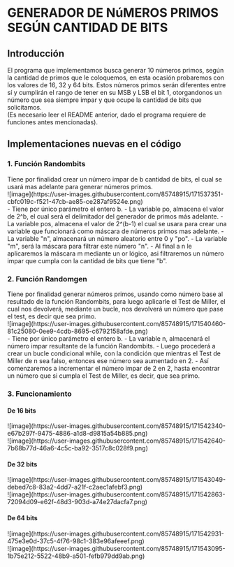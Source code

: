 <h1>GENERADOR DE NúMEROS PRIMOS SEGÚN CANTIDAD DE BITS</h1>
<h2>Introducción</h2>
El programa que implementamos busca generar 10 números primos, según la cantidad de primos que le coloquemos, en esta ocasión probaremos con los valores de 16, 32 y 64 bits. Estos números primos serán diferentes entre sí y cumplirán el rango de tener en su MSB y LSB el bit 1, otorgandonos un número que sea siempre impar y que ocupe la cantidad de bits que solicitamos.<br>
(Es necesario leer el README anterior, dado el programa requiere de funciones antes mencionadas).
<h2>Implementaciones nuevas en el código</h2>
<h3>1. Función Randombits</h3>
Tiene por finalidad crear un número impar de b cantidad de bits, el cual se usará mas adelante para generar números primos.<br>
![image](https://user-images.githubusercontent.com/85748915/171537351-cbfc019c-f521-47cb-ae85-ce287af9524e.png)
<br>
- Tiene por único parámetro el entero b.
- La variable po, almacena el valor de 2^b, el cual será el delimitador del generador de primos más adelante.
- La variable pos, almacena el valor de 2^(b-1) el cual se usara para crear una variable que funcionará como máscara de números primos mas adelante.
- La variable "n", almacenará un número aleatorio entre 0 y "po".
- La variable "m", será la máscara para filtrar este número "n".
- Al final a n le aplicaremos la máscara m mediante un or lógico, asi filtraremos un número impar que cumpla con la cantidad de bits que tiene "b".
<h3>2. Función Randomgen</h3>
Tiene por finalidad generar números primos, usando como número base al resultado de la función Randombits, para luego aplicarle el Test de Miller, el cual nos devolverá, mediante un bucle, nos devolverá un número que pase el test, es decir que sea primo.<br>
![image](https://user-images.githubusercontent.com/85748915/171540460-81c25080-0ee9-4cdb-8695-c6792158afde.png)
<br>
- Tiene por único parámetro el entero b.
- La variable n, almacenará el número impar resultante de la función Randombits.
- Luego procederá a crear un bucle condicional while, con la condición que mientras el Test de Miller de n sea falso, entonces ese número sea aumentado en 2.
- Así comenzaremos a incrementar el número impar de 2 en 2, hasta encontrar un número que si cumpla el Test de Miller, es decir, que sea primo.
<h3>3. Funcionamiento</h3>
<h4>De 16 bits</h4>
![image](https://user-images.githubusercontent.com/85748915/171542340-e67b297f-9475-4886-a1d8-d9815a54b885.png)
<br>
![image](https://user-images.githubusercontent.com/85748915/171542640-7b68b77d-46a6-4c5c-ba92-3517c8c028f9.png)
<br>
<h4>De 32 bits</h4>
![image](https://user-images.githubusercontent.com/85748915/171543049-debed7c8-83a2-4dd7-a21f-c2aec1afebf3.png)
<br>
![image](https://user-images.githubusercontent.com/85748915/171542863-72094d09-e62f-48d3-903d-a74e27dacfa7.png)
<br>
<h4>De 64 bits</h4>
![image](https://user-images.githubusercontent.com/85748915/171542931-475e3e0d-37c5-4f76-98c1-383e96afeeef.png)
<br>
![image](https://user-images.githubusercontent.com/85748915/171543095-1b75e212-5522-48b9-a501-fefb979dd9ab.png)

<br>